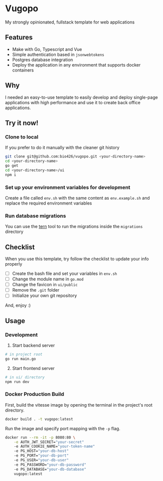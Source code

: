 # Vugopo
My strongly opinionated, fullstack template for web applications

## Features
-  Make with Go, Typescript and Vue
-  Simple authentication based in `jsonwebtokens`
-  Postgres database integration
-  Deploy the application in any environment that supports docker containers

## Why

I needed an easy-to-use template to easily develop and deploy single-page applications with high performance and use it to create back office applications.

## Try it now!

### Clone to local

If you prefer to do it manually with the cleaner git history

```bash
git clone git@github.com:bio426/vugopo.git <your-directory-name>
cd <your-directory-name>
go get
cd <your-directory-name>/ui
npm i
```

### Set up your environment variables for development

Create a file called `env.sh` with the same content as `env.example.sh` and replace the required environment variables

### Run database migrations

You can use the [tern](https://github.com/jackc/tern) tool to run the migrations inside the `migrations` directory

## Checklist

When you use this template, try follow the checklist to update your info properly

- [ ] Create the bash file and set your variables in `env.sh`
- [ ] Change the module name in `go.mod`
- [ ] Change the favicon in `ui/public`
- [ ] Remove the `.git` folder
- [ ] Initialize your own git repository

And, enjoy :)

## Usage

### Development

1. Start backend server

```bash
# in project root
go run main.go
```
2. Start frontend server

```bash
# in ui/ directory
npm run dev
```

### Docker Production Build

First, build the vitesse image by opening the terminal in the project's root directory.

```bash
docker build . -t vugopo:latest
```

Run the image and specify port mapping with the `-p` flag.

```bash
docker run --rm -it -p 8080:80 \
	-e AUTH_JWT_SECRET="your-secret"
	-e AUTH_COOKIE_NAME="your-token-name"
	-e PG_HOST="your-db-host"
	-e PG_PORT="your-db-port"
	-e PG_USER="your-db-user"
	-e PG_PASSWORD="your-db-password"
	-e PG_DATABASE="your-db-database"
	vugopo:latest
```

